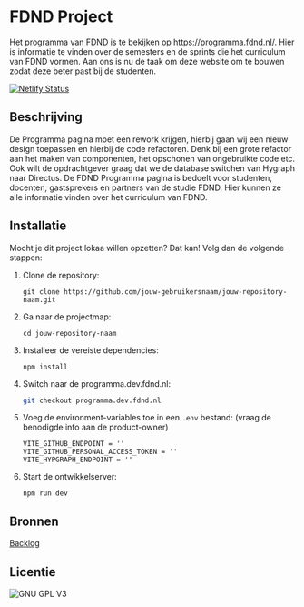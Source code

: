 # FDND Project

Het programma van FDND is te bekijken op https://programma.fdnd.nl/. Hier is informatie te vinden over de semesters en de sprints die het curriculum van FDND vormen. Aan ons is nu de taak om deze website om te bouwen zodat deze beter past bij de studenten.

[![Netlify Status](https://api.netlify.com/api/v1/badges/f528383e-83eb-43c4-8b8e-f88b2e079608/deploy-status)](https://app.netlify.com/sites/hilarious-gumdrop-9fd223/deploys)

## Beschrijving
De Programma pagina moet een rework krijgen, hierbij gaan wij een nieuw design toepassen en hierbij de code refactoren. Denk bij een grote refactor aan het maken van componenten, het opschonen van ongebruikte code etc. Ook wilt de opdrachtgever graag dat we de database switchen van Hygraph naar Directus. De FDND Programma pagina is bedoelt voor studenten, docenten, gastsprekers en partners van de studie FDND. Hier kunnen ze alle informatie vinden over het curriculum van FDND.

## Installatie
Mocht je dit project lokaa willen opzetten? Dat kan! Volg dan de volgende stappen: 
1. Clone de repository:
   ````
   git clone https://github.com/jouw-gebruikersnaam/jouw-repository-naam.git
   ````
2. Ga naar de projectmap:
   ````
   cd jouw-repository-naam
   ````
3. Installeer de vereiste dependencies:
   ````
   npm install
   ````
4. Switch naar de programma.dev.fdnd.nl:
   ```bash
   git checkout programma.dev.fdnd.nl
   ```
5. Voeg de environment-variables toe in een `.env` bestand: (vraag de benodigde info aan de product-owner)
   ````
   VITE_GITHUB_ENDPOINT = ''
   VITE_GITHUB_PERSONAL_ACCESS_TOKEN = ''
   VITE_HYPGRAPH_ENDPOINT = ''
   ````
6. Start de ontwikkelserver:
   ````
   npm run dev
   ````

## Bronnen
[Backlog](https://github.com/orgs/fdnd-agency/projects/39)

## Licentie
![GNU GPL V3](https://www.gnu.org/graphics/gplv3-127x51.png)
